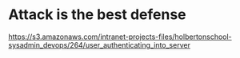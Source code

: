 # Attack is the best defense

https://s3.amazonaws.com/intranet-projects-files/holbertonschool-sysadmin_devops/264/user_authenticating_into_server
